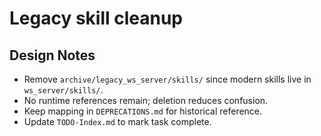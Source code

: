 # Legacy skill cleanup

## Design Notes
- Remove `archive/legacy_ws_server/skills/` since modern skills live in `ws_server/skills/`.
- No runtime references remain; deletion reduces confusion.
- Keep mapping in `DEPRECATIONS.md` for historical reference.
- Update `TODO-Index.md` to mark task complete.
